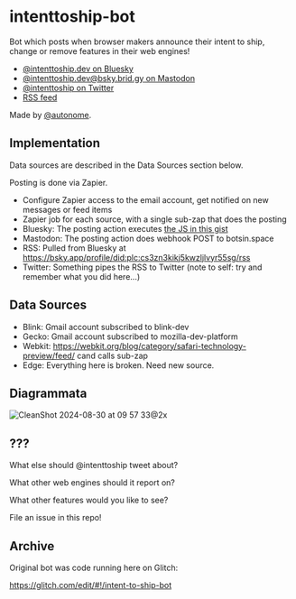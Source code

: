 # intenttoship-bot

Bot which posts when browser makers announce their intent to ship, change or remove features in their web engines!

* [@intenttoship.dev on Bluesky](https://bsky.app/profile/intenttoship.dev)
* [@intenttoship.dev@bsky.brid.gy on Mastodon](https://fed.brid.gy/bsky/intenttoship.dev)
* [@intenttoship on Twitter](https://twitter.com/intenttoship/)
* [RSS feed](https://bsky.app/profile/did:plc:cs3zn3kikj5kwzljlvyr55sg/rss)

Made by [@autonome](https://github.com/autonome/).

## Implementation

Data sources are described in the Data Sources section below.

Posting is done via Zapier.

- Configure Zapier access to the email account, get notified on new messages or feed items
- Zapier job for each source, with a single sub-zap that does the posting
- Bluesky: The posting action executes [the JS in this gist](https://gist.github.com/autonome/96c809b1774651d5bbb2dcf07e38833e)
- Mastodon: The posting action does webhook POST to botsin.space
- RSS: Pulled from Bluesky at https://bsky.app/profile/did:plc:cs3zn3kikj5kwzljlvyr55sg/rss
- Twitter: Something pipes the RSS to Twitter (note to self: try and remember what you did here...)

## Data Sources

- Blink: Gmail account subscribed to blink-dev
- Gecko: Gmail account subscribed to mozilla-dev-platform
- Webkit: https://webkit.org/blog/category/safari-technology-preview/feed/ cand calls sub-zap
- Edge: Everything here is broken. Need new source.

## Diagrammata

![CleanShot 2024-08-30 at 09 57 33@2x](https://github.com/user-attachments/assets/b77583f5-046e-434b-981c-89927608bffd)

## ???

What else should @intenttoship tweet about?

What other web engines should it report on?

What other features would you like to see?

File an issue in this repo!

## Archive

Original bot was code running here on Glitch:

https://glitch.com/edit/#!/intent-to-ship-bot


